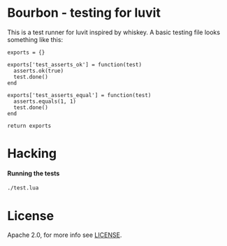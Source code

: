 Bourbon - testing for luvit
===========================

This is a test runner for luvit inspired by whiskey. A basic testing file looks something like this:

    exports = {}

    exports['test_asserts_ok'] = function(test)
      asserts.ok(true)
      test.done()
    end

    exports['test_asserts_equal'] = function(test)
      asserts.equals(1, 1)
      test.done()
    end

    return exports

Hacking
=======
#### Running the tests

    ./test.lua

License
=======

Apache 2.0, for more info see [LICENSE](/racker/lua-bourbon/blob/master/LICENSE).
